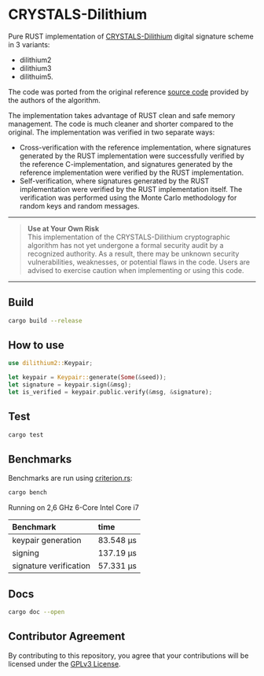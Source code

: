 # CRYSTALS-Dilithium

Pure RUST implementation of [CRYSTALS-Dilithium](https://pq-crystals.org/dilithium/) digital signature scheme in 3 variants:
- dilithium2 
- dilithium3 
- dilithuim5.

The code was ported from the original reference [source code](https://github.com/pq-crystals/dilithium) provided by the authors of the algorithm. 

The implementation takes advantage of RUST  clean and safe memory management. The code is much cleaner and shorter compared to the original.
The implementation was verified in two separate ways:
- Cross-verification with the reference implementation, where signatures generated by the RUST implementation were successfully verified by the reference C-implementation, and signatures generated by the reference implementation were verified by the RUST implementation.
- Self-verification, where signatures generated by the RUST implementation were verified by the RUST implementation itself. The verification was performed using the Monte Carlo methodology for random keys and random messages.

---
> **Use at Your Own Risk**  
> This implementation of the CRYSTALS-Dilithium cryptographic algorithm has not yet undergone a formal security audit by a recognized authority. As a result, there may be unknown security vulnerabilities, weaknesses, or potential flaws in the code. Users are advised to exercise caution when implementing or using this code.
---

## Build
```bash
cargo build --release
```

## How to use
```rust
use dilithium2::Keypair;

let keypair = Keypair::generate(Some(&seed));
let signature = keypair.sign(&msg);
let is_verified = keypair.public.verify(&msg, &signature);
```

## Test
```bash
cargo test
```

## Benchmarks

Benchmarks are run using [criterion.rs](https://github.com/japaric/criterion.rs):
```bash
cargo bench
```
Running on 2,6 GHz 6-Core Intel Core i7

| Benchmark                       | time      |
| :---                            |:----------|
| keypair generation              | 83.548 µs |
| signing                         | 137.19 µs |
| signature verification          | 57.331 µs |

## Docs
```bash
cargo doc --open
```

## Contributor Agreement

By contributing to this repository, you agree that your contributions will be licensed under the [GPLv3 License](https://www.gnu.org/licenses/gpl-3.0.en.html).
